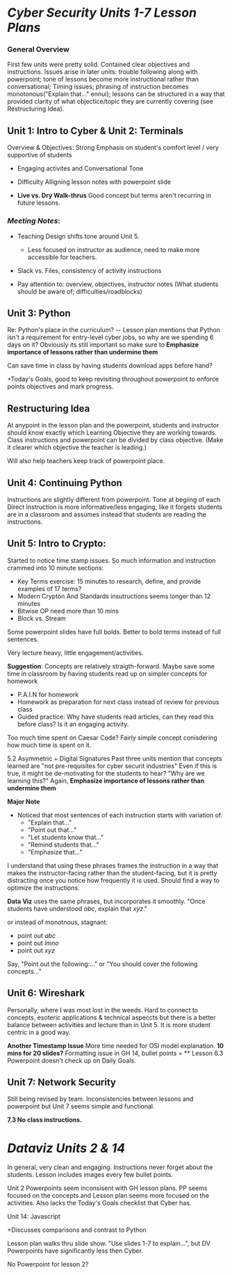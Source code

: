 # _**Cyber Security Units 1-7 Lesson Plans**_

### General Overview
First few units were pretty solid. Contained clear objectives and instructions. Issues arise in later units: trouble following along with powerpoint; tone of lessons become more instructional rather than conversational; Timing issues; phrasing of instruction becomes monotonous("Explain that..." ennui); lessons can be structured in a way that provided clarity of what objectice/topic they are currently covering (see Restructuring Idea). 

## **Unit 1: Intro to Cyber & Unit 2: Terminals**


Overview & Objectives: Strong Emphasis on student's comfort level  / very supportive of students 

* Engaging activites and Conversational Tone 

 * Difficulty Alligning lesson notes with powerpoint slide

 * **Live vs. Dry Walk-thrus** Good concept but terms  aren't recurring in future lessons. 



### _Meeting Notes_:
   * Teaching Design shifts tone around Unit 5. 
        - Less focused on instructor as audience, need to make more accessible for teachers. 
   * Slack vs. Files, consistency of activity instructions 
  
   * Pay attention to: overview, objectives, instructor notes (What students should be aware of; difficulties/roadblocks)

## **Unit 3: Python**
Re: Python's place in the curriculum? -- Lesson plan mentions that Python isn't a requirement for entry-level cyber jobs, so why are we spending 6 days on it? Obviously its still important so make sure to **Emphasize importance of lessons rather than undermine them**

Can save time in class by having students download apps before hand? 

+Today's Goals, good to keep revisiting throughout powerpoint to enforce points objectives and mark progress.

## **Restructuring Idea**
At anypoint in the lesson plan and the powerpoint, students and instructor should know exactly which Learning Objective they are working towards. Class instructions and powerpoint can be divided by  class objective. (Make it clearer which objective the teacher is leading.)

Will also help teachers keep track of powerpoint place. 

## **Unit 4: Continuing Python**
Instructions are slightly different from powerpoint.
Tone at begiing of each Direct Instruction is more informative/less engaging, like it forgets students are in a classroom and assumes instead that students are reading the instructions.  

## **Unit 5: Intro to Crypto**:
Started to notice time stamp issues. So much information and instruction crammed into 10 minute sections:
- Key Terms exercise: 15 minutes to research, define, and provide examples of 17 terms?
- Modern Crypton And Standards insutructions seems longer than 12 minutes 
- Bitwise OP need more than 10 mins
- Block vs. Stream 

Some powerpoint slides have full bolds. Better to bold terms instead of full sentences.

Very lecture heavy, little engagement/activities.

**Suggestion**: Concepts are relatively straigth-forward. Maybe save some time in classroom by having students read up on simpler concepts for homework 
   - P.A.I.N for homework
   -  Homework as preparation for next class instead of review for previous class
   - Guided practice: Why have students read articles, can they read this before class? Is it an engaging activity.

Too much time spent on Caesar Code? Fairly simple concept conisdering how much time is spent on it. 

5.2 Asymmetric + Digital Signatures
Past three units mention that concepts learned are "not pre-requisites for cyber securit industries"
Even if this is true, it might be de-motivating for the students to hear? "Why are we learning this?" Again, **Emphasize importance of lessons rather than undermine them**


**Major Note**
- Noticed that most sentences of each instruction starts with variation of: 
    - "Explain that..."
    - "Point out that..."
    - "Let students know that..."
    - "Remind students that..."
    - "Emphasize that..." 

I understand that using these phrases frames the instruction in a way that makes the instructor-facing rather than the student-facing, but it is pretty distracting once you notice how frequently it is used. Should find a way to optimize the instructions.  

**Data Viz** uses the same phrases, but incorporates it smoothly. "Once students have understood _abc_, explain that _xyz_." 


or instead of monotnous, stagnant:                      

- point out _abc_
- point out _lmno_
- point out _xyz_

Say, "Point out the following:..." or "You should cover the following concepts..." 


## **Unit 6: Wireshark**
Personally, where I was most lost in the weeds. Hard to connect to concepts, esoteric applications & technical aspeccts  but there is a better balance between activities and lecture than in Unit 5. It is more student centric in a good way. 

**Another Timestamp Issue** 
More time needed for OSI model explanation. **10 mins for 20 slides?**
Formatting issue in GH 14, bullet points = **
Lesson 6.3 Powerpoint doesn't check up on Daily Goals. 


## **Unit 7: Network Security**

Still being revised by team. Inconsistencies between lessons and powerpoint but Unit 7 seems simple and functional. 

**7.3 No class instructions.** 




# _**Dataviz Units 2 & 14**_

In general, very clean and engaging. Instructions never forget about the students. Lesson includes images every few bullet points. 

Unit 2 Powerpoints seem inconsisent with GH lesson plans. PP seems focused on the concepts and Lesson plan seems more focused on the activities. Also lacks the Today's Goals checklist  that Cyber has. 

Unit 14: Javascript

+Discusses comparisons and contrast to Python

Lesson plan walks thru slide show. "Use slides 1-7 to explain...", but DV Powerpoints have significantly less then Cyber. 

No Powerpoint for lesson 2? 
